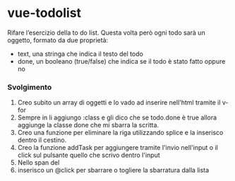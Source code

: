 vue-todolist
===
Rifare l’esercizio della to do list.
Questa volta però ogni todo sarà un oggetto, formato da due proprietà:
- text, una stringa che indica il testo del todo
- done, un booleano (true/false) che indica se il todo è stato fatto oppure no
### Svolgimento
1. Creo subito un array di oggetti e lo vado ad inserire nell'html tramite il v-for
2. Sempre in li aggiungo :class e gli dico che se todo.done è true allora aggiunge la classe done che mi sbarra la scritta.
3. Creo una funzione per eliminare la riga utilizzando splice e la inserisco dentro il cestino.
4. Creo la funzione addTask per aggiungere tramite l'invio nell'input o il click sul pulsante quello che scrivo dentro l'input
5. Nello span del <li> inserisco un @click per sbarrare o togliere la sbarratura dalla lista 